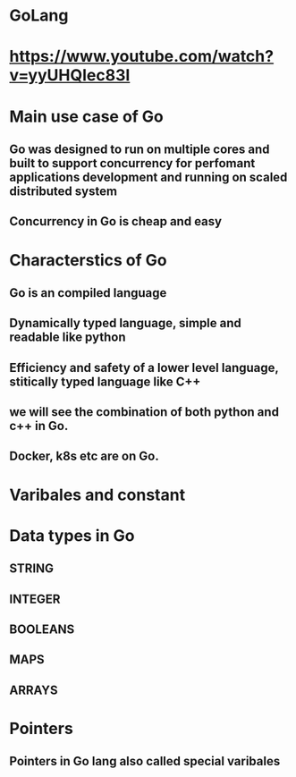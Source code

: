 # GoLang

# https://www.youtube.com/watch?v=yyUHQIec83I

# Main use case of Go

## Go was designed to run on multiple cores and built to support concurrency for perfomant applications development and running on scaled distributed system

## Concurrency in Go is cheap and easy

# Characterstics of Go

## Go is an compiled language

## **Dynamically typed language**, simple and readable like python

## Efficiency and safety of a lower level language, stitically typed language like C++

## we will see the combination of both python and c++ in Go.

## Docker, k8s etc are on Go.

# Varibales and constant

# Data types in Go

## STRING

## INTEGER

## BOOLEANS

## MAPS

## ARRAYS

# Pointers

## Pointers in Go lang also called special varibales
